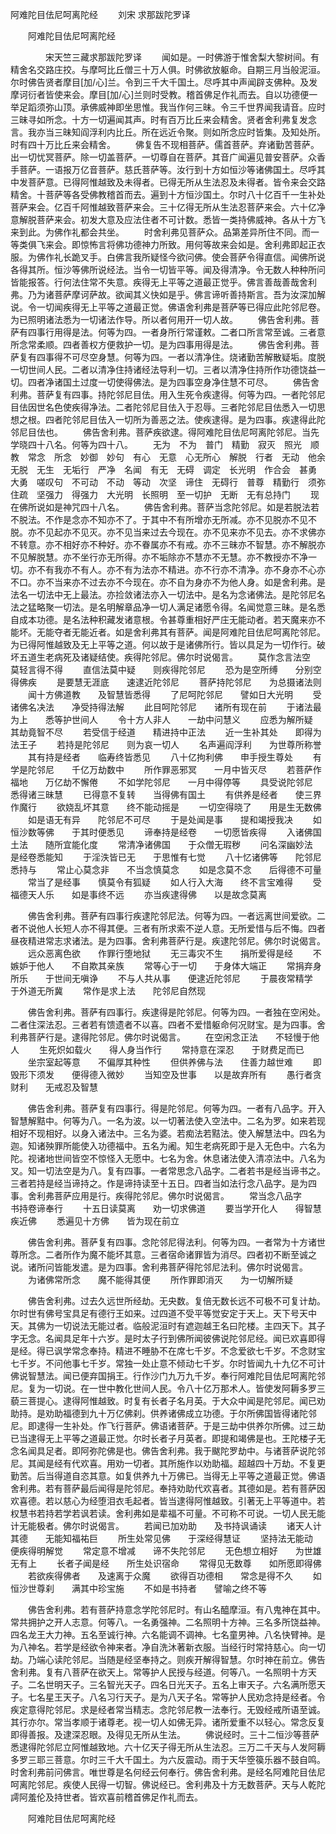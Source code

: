   阿难陀目佉尼呵离陀经
　　刘宋 求那跋陀罗译




　　阿难陀目佉尼呵离陀经

　　　　宋天竺三藏求那跋陀罗译
　　闻如是。一时佛游于惟舍梨大黎树间。有精舍名交路庄挍。与摩呵比丘僧三十万人俱。时佛欲放躯命。自期三月当般泥洹。尔时佛告贤者摩目[加/心]兰。令到三千大千国土。尽呼其中声闻辟支佛种。及发摩诃衍者皆使来会。摩目[加/心]兰则时受教。稽首佛足作礼而去。自以功德便一举足蹈须弥山顶。承佛威神即坐思惟。我当作何三昧。令三千世界闻我请音。应时三昧寻如所念。十方一切遍闻其声。时有百万比丘来会精舍。贤者舍利弗复发念言。我亦当三昧知阎浮利内比丘。所在远近令聚。则如所念应时皆集。及知处所。时有四十万比丘来会精舍。
　　佛复告不现相菩萨。儒首菩萨。弃诸勤苦菩萨。出一切忧冥菩萨。除一切盖菩萨。一切尊自在菩萨。其音广闻遍见普安菩萨。众香手菩萨。一语报万亿音菩萨。慈氏菩萨等。汝行到十方如恒沙等诸佛国土。尽呼其中发菩萨意。已得阿惟越致及未得者。已得无所从生法忍及未得者。皆令来会交路精舍。十菩萨等各受佛教稽首而去。遍到十方恒沙国土。尔时八十亿百千一生补处菩萨来会。亿百千阿惟越致菩萨来会。三十亿得无所从生法忍菩萨来会。六十亿净意解脱菩萨来会。初发大意及应法住者不可计数。悉皆一类持佛威神。各从十方飞来到此。为佛作礼都会共坐。
　　时舍利弗见菩萨众。品第差异所住不同。而一等类俱飞来会。即惊怖言将佛功德神力所致。用何等故来会如是。舍利弗即起正衣服。为佛作礼长跪叉手。白佛言我所疑怪今欲问佛。使会菩萨令得直信。闻佛所说各得其所。恒沙等佛所说经法。当令一切皆平等。闻及得清净。令无数人种种所问皆能报答。行何法住常不失意。疾得无上平等之道最正觉乎。佛言善哉善哉舍利弗。乃为诸菩萨摩诃萨故。欲闻其义快如是乎。佛言谛听善持斯言。吾为汝深加解说。令一切闻疾得无上平等之道最正觉。佛语舍利弗是菩萨等已得应此陀邻尼卷。为已照明诸法悉为一切诸法作导。所以者何用开一切人故。
　　佛告舍利弗。菩萨有四事行用得是法。何等为四。一者身所行常谨敕。二者口所言常至诚。三者意所念常柔顺。四者善权方便救护一切。是为四事用得是法。
　　佛告舍利弗。菩萨复有四事得不可尽空身慧。何等为四。一者以清净住。烧诸勤苦解散疑垢。度脱一切世间人民。二者以清净住持诸经法导利一切。三者以清净住持所作功德饶益一切。四者净诸国土过度一切使得佛法。是为四事空身净住慧不可尽。
　　佛告舍利弗。菩萨复有四事。持陀邻尼目佉。用入生死令疾逮得。何等为四。一者陀邻尼目佉因世名色使疾得净法。二者陀邻尼目佉入于忍辱。三者陀邻尼目佉悉入一切思想之根。四者陀邻尼目佉入一切所为善恶之法。使疾逮得。是为四事。疾逮得此陀邻尼目佉也。
　　佛告舍利弗。菩萨疾欲逮。得阿难陀目佉尼呵离陀邻尼。当先学晓四十八名。何等为四十八。
　　无为　不为　普门　精勤　寂灭　照光　顺教　常念　所念　妙御　妙句　有心　无意　心无所心　解脱　行者　无动　他余　无脱　无生　无垢行　严净　名闻　有无　无碍　调定　长光明　作合会　甚勇　大勇　嗟叹句　不可动　不动　等动　次坚　谛住　无碍行　普尊　精勤行　须弥　住疏　坚强力　得强力　大光明　长照明　至一切护　无断　无有总持门
　　现在佛所说如是神咒四十八名。
　　佛告舍利弗。菩萨当念陀邻尼。如是若脱法若不脱法。不作是念亦不知亦不了。于其中不有所增亦无所减。亦不见脱亦不见不脱。亦不见起亦不见灭。亦不见当来过去今现在。亦不见来亦不见去。亦不求佛亦不转意。亦不相好亦不种好。亦不眷属亦不有戒。亦不三昧亦不智慧。亦不解脱亦不见解脱慧。亦不坐行亦无所得。亦不垢除亦不慧亦不无慧。亦不教授亦不净一切。亦不有我亦不有人。亦不有为法亦不精进。亦不行亦不清净。亦不身亦不心亦不口。亦不当来亦不过去亦不今现在。亦不自为身亦不为他人身。如是舍利弗。是法名一切法中无上最法。亦捡敛诸法亦入一切法中。是名为念诸佛法。是陀邻尼名法之猛略聚一切法。是名明解章品净一切人满足诸愿令得。名闻觉意三昧。是名悉自成本功德。是名法种积藏发诸意根。令甚尊重相好严庄无能动者。若天魔来亦不能坏。无能夺者无能近者。如是舍利弗其有菩萨。闻是阿难陀目佉尼呵离陀邻尼。为已得阿惟越致及无上平等之道。何以故于是诸佛所行。皆以具足为一切作行。破坏五道生老病死及诸疑结使。疾得陀邻尼。佛尔时说偈言。
　　莫作念言法空　　莫轻言得不得
　　直信法莫中疑　　则疾得陀邻尼
　　恐为是空所缚　　分别空得佛疾
　　是要慧无涯底　　速逮近陀邻尼
　　菩萨持陀邻尼　　为总摄诸法则
　　闻十方佛道教　　及智慧皆悉得
　　了尼呵陀邻尼　　譬如日大光明
　　受诸佛名决法　　净受持得法解
　　此目呵陀邻尼　　诸所有现在前
　　于诸法最为上　　悉等护世间人
　　令十方人非人　　一劫中问慧义
　　应悉为解所疑　　其劫竟智不尽
　　若受信于经道　　精进持中正法
　　近一生补其处　　即得为法王子
　　若持是陀邻尼　　则为哀一切人
　　名声遍阎浮利　　为世尊所称誉
　　其有持是经者　　临寿终皆悉见
　　八十亿拘利佛　　申手授生尊处
　　有学是陀邻尼　　千亿万劫数中
　　所作罪恶邪冥　　一月中皆灭尽
　　若菩萨作福地　　万亿劫不懈倦
　　不如学陀邻尼　　一月中得停等
　　具受说陀邻尼　　悉得诸三昧慧
　　已得意不复转　　当得佛有国土
　　有供养是经者　　使三界作魔行
　　欲娆乱坏其意　　终不能动摇是
　　一切空得晓了　　用是生无数佛
　　如是语无有异　　陀邻尼不可尽
　　于是处闻是事　　提和竭授我决
　　如恒沙数等佛　　于其时便悉见
　　谛奉持是经卷　　一切愿皆疾得
　　入诸佛国土法　　随所宜能化度
　　常清净诸佛国　　于众僧无瑕秽
　　问名深幽妙法　　是经卷悉能知
　　于淫泆皆已无　　于思惟有七觉
　　八十忆诸佛等　　陀邻尼悉持与
　　常止心莫念非　　不当念慎莫念
　　如是念莫不念　　后得德不可量
　　常当了是经事　　慎莫令有狐疑
　　如人行入大海　　终不言宝难得
　　受福德天人乐　　如是事终不远
　　亦当疾逮得佛　　以是故念莫离

　　佛告舍利弗。菩萨有四事行疾逮陀邻尼法。何等为四。一者远离世间爱欲。二者不说他人长短人亦不得其便。三者有所求索不逆人意。无所爱惜与后不悔。四者昼夜精进常志求诸法。是为四事。舍利弗菩萨行是。疾逮陀邻尼。佛尔时说偈言。
　　远众恶离色欲　　作罪行堕地狱
　　无三毒灾不生　　捐所爱得是经
　　不嫉妒于他人　　不自欺其亲族
　　常等心于一切　　于身体大端正
　　常捐弃身所乐　　于世间无嗔诤
　　不与人共从事　　便逮近陀邻尼
　　于晨夜常精学　　于外道无所冀
　　常作是求上法　　陀邻尼自然现

　　佛告舍利弗。菩萨有四事行。疾逮得是陀邻尼。何等为四。一者独在空闲处。二者住深法忍。三者若有馈遗者不以喜。四者不爱惜躯命何况财宝。是为四事。舍利弗菩萨行是。逮得陀邻尼。佛尔时说偈言。
　　在空闲念正法　　不轻慢于他人
　　生死炽如载火　　得人身当作行
　　常持意在深忍　　于财费足而已
　　坐宗室起等意　　不偏厚其种性
　　但供养佛与法　　住善力越世难
　　即毁形下须发　　便得德入微妙
　　当知空及世事　　以是故弃所有
　　愚行者贪财利　　无戒忍及智慧

　　佛告舍利弗。菩萨复有四事行。得是陀邻尼。何等为四。一者有八品字。开入智慧解黠中。何等为八。一名为波。以一切著法使入空法中。二名为罗。如来若现相好不现相好。以身入诸法中。三名为婆。若痴法若黠法。使入解慧法中。四名为迦。知诸殃罪所能使入功德福中。五名为阇。知生老病死即于是入无色中。六名为陀。视诸地世间皆空不惊怪入无愿中。七名为舍。休息诸法使入清凉法中。八名为叉。知一切法空是为八。复有四事。一者常思念八品字。二者若书是经当谛书之。三者若持是经当谛持之。作是谛持读至十五日。四者当如法行念八品字。是为四事。舍利弗菩萨应用是行。疾得陀邻尼。佛尔时说偈言。
　　常当念八品字　　书持卷谛奉行
　　十五日读莫离　　劝一切求佛道
　　要当学开化人　　得智慧疾近佛
　　悉遍见十方佛　　皆为现在前立

　　佛告舍利弗。菩萨复有四事。念陀邻尼得法利。何等为四。一者常为十方诸世尊所念。二者所作为魔不能坏其意。三者宿命诸罪皆为消尽。四者初不断至诚之说。诸所问皆能发遣。是为四事。舍利弗菩萨得陀邻尼法利。佛尔时说偈言。
　　为诸佛常所念　　魔不能得其便
　　所作罪即消灭　　为一切解所疑

　　佛告舍利弗。过去久远世所经劫。无央数。复倍无数长远不可极不可复计劫。尔时世有佛号宝具足有德行王如来。过四道不受平等觉安定于天上。天下号天中天。其佛为一切说法无能过者。临般泥洹时有遮迦越王名曰陀楼。主四天下。其子字无念。名闻具足年十六岁。是时太子行到佛所闻彼佛说陀邻尼经。闻已欢喜即得是经。得已讽学常念奉持。精进不睡胁不在席七千岁。不念爱欲七千岁。不念财宝七千岁。不问他事七千岁。常独一处止意不倾动七千岁。尔时皆闻九十九亿不可计佛说智慧法。闻已便弃国捐王。行作沙门九万九千岁。奉行阿难陀目佉尼呵离陀邻尼。复为一切说。在一世中教化世间人民。令八十亿万那术人。皆使发阿耨多罗三藐三菩提心。逮得阿惟越致。时复有长者子名月英。于大众中闻是陀邻尼。闻已劝助持。是劝助福德到九十万亿佛刹。供养诸佛成立功德。于尔所佛国皆得诸陀邻尼。即逮得一生补处。作飞行菩萨。佛语诸菩萨。于是三劫中供养尔所佛。过三劫已当逮得无上平等之道最正觉。尔时长者子月英者。即提和竭佛是也。王陀楼子无念名闻具足者。即阿弥陀佛是也。佛告舍利弗。我于颰陀罗劫中。与诸菩萨说陀邻尼。其闻是经有代欢喜。用劝一切者。其所施作以劝助福。超越四十万劫。不复更勤苦。后当得道自恣其意。如复供养九十万佛已。当得无上平等之道最正觉。佛语舍利弗。若有菩萨最后闻得是陀邻尼。奉持劝助代欢喜者。其德如是。若有菩萨因欢喜德。若以慈心为经堕泪衣毛起者。皆当逮得阿惟越致。引著无上平等道中。若权慧书若持若学若讽若读。舍利弗如是辈福不可量。不可称不可说。一切人民无能计无能极者。佛尔时说偈言。
　　若闻已加劝助　　及书持讽诵读
　　诸天人计其德　　无能知福祐巨
　　所生处常见佛　　于深经得慧证
　　坚持法无能动　　便疾得明解觉
　　常定意不增减　　谛不失陀邻尼
　　无色想立相好　　为世雄无有上
　　长者子闻是经　　所生处识宿命
　　常得见无数尊　　如所愿即得佛
　　若欲疾得佛者　　及速离于众魔
　　欲得百功德相　　常念是得不久
　　如恒沙世尊刹　　满其中珍宝施
　　不如是书持者　　譬喻之终不等

　　佛告舍利弗。若有菩萨持意念学陀邻尼时。有山名醯摩洹。有八鬼神在其中。常共拥护之开人志意。何等八。一名勇强神。二名照明十方神。三名多所饶益神。四名龙王大力神。五名至诚行神。六名能调不调神。七名童男神。八名快臂神。是为八神名。若学是经欲令神来者。净自洗沐著新衣服。当经行时常持慈心。向一切劫。乃端心读陀邻尼。当随是经坚奉持之。则疾开解得智慧。尔时神在前立。佛告舍利弗。复有八菩萨在欲天上。常等护人民授与经道。何等八。一名照明十方天子。二名世明天子。三名智光天子。四名日光天子。五名上审天子。六名满所愿天子。七名星王天子。八名习行天子。是为八天子名。常等护人民劝念持是经者。令疾定意得陀邻尼。求是经者常当精志。念陀邻尼教一法奉行。无毁经戒所语至诚。其行亦尔。常当孝顺于诸尊老。视一切人如佛无异。诸所爱重不以轻心。常念反复即得善报。及逮深忍眼。及得见无所从生法。
　　佛说经时。三十二恒沙等菩萨悉逮得陀邻尼立阿惟越致地。六十亿天子得无所从生法忍。三万二千天与人发阿耨多罗三耶三菩意。尔时三千大千国土。为六反震动。雨于天华箜篌乐器不鼓自鸣。时舍利弗前问佛言。唯世尊是名何经云何奉行。佛告舍利弗。是经名阿难陀目佉尼呵离陀邻尼。疾使人民得一切智。佛说经已。舍利弗及十方无数菩萨。天与人乾陀謣阿羞伦及持世者。皆欢喜前稽首佛足作礼而去。

　　阿难陀目佉尼呵离陀经


